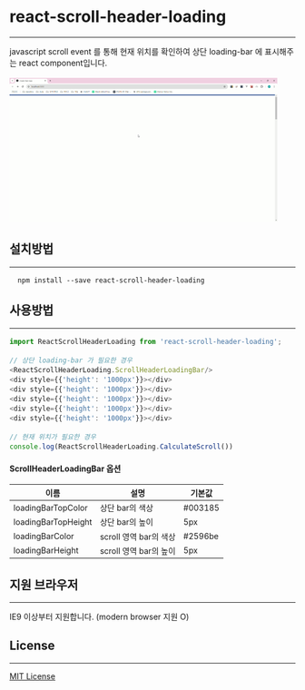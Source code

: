 # react-scroll-header-loading
<hr/>
javascript scroll event 를 통해 현재 위치를 확인하여 상단 loading-bar 에 표시해주는 react component입니다.
<br>
<br>
<img src="./scrollGif.gif">

## 설치방법
<hr/>

```npm
  npm install --save react-scroll-header-loading
```

## 사용방법
<hr/>

```javascript
import ReactScrollHeaderLoading from 'react-scroll-header-loading';

// 상단 loading-bar 가 필요한 경우
<ReactScrollHeaderLoading.ScrollHeaderLoadingBar/>
<div style={{'height': '1000px'}}></div>
<div style={{'height': '1000px'}}></div>
<div style={{'height': '1000px'}}></div>
<div style={{'height': '1000px'}}></div>
<div style={{'height': '1000px'}}></div>

// 현재 위치가 필요한 경우
console.log(ReactScrollHeaderLoading.CalculateScroll())
```

#### ScrollHeaderLoadingBar 옵션

| 이름 | 설명                | 기본값    |
|------|-------------------|--------|
| loadingBarTopColor | 상단 bar의 색상        | #003185 |
| loadingBarTopHeight | 상단 bar의 높이        | 5px    |
| loadingBarColor | scroll 영역 bar의 색상 | #2596be      |
| loadingBarHeight | scroll 영역 bar의 높이 | 5px       |

## 지원 브라우저
<hr/>

IE9 이상부터 지원합니다. (modern browser 지원 O)

## License
<hr/>

<a href="./LICENSE">MIT License</a>